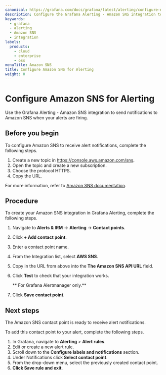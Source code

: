 ```yaml
---
canonical: https://grafana.com/docs/grafana/latest/alerting/configure-notifications/manage-contact-points/integrations/configure-amazon-sns/
description: Configure the Grafana Alerting - Amazon SNS integration to receive alert notifications when your alerts are firing.
keywords:
  - grafana
  - alerting
  - Amazon SNS
  - integration
labels:
  products:
    - cloud
    - enterprise
    - oss
menuTitle: Amazon SNS
title: Configure Amazon SNS for Alerting
weight: 0
---
```


# Configure Amazon SNS for Alerting

Use the Grafana Alerting - Amazon SNS integration to send notifications to Amazon SNS when your alerts are firing.

## Before you begin

To configure Amazon SNS to receive alert notifications, complete the following steps.

1. Create a new topic in https://console.aws.amazon.com/sns.
1. Open the topic and create a new subscription.
1. Choose the protocol HTTPS.
1. Copy the URL.

For more information, refer to [Amazon SNS documentation](https://docs.aws.amazon.com/sns/latest/dg/welcome.html).

## Procedure

To create your Amazon SNS integration in Grafana Alerting, complete the following steps.

1. Navigate to **Alerts & IRM** -> **Alerting** -> **Contact points**.
1. Click **+ Add contact point**.
1. Enter a contact point name.
1. From the Integration list, select **AWS SNS**.
1. Copy in the URL from above into the **The Amazon SNS API URL** field.
1. Click **Test** to check that your integration works.

    ** For Grafana Alertmanager only.**
1. Click **Save contact point**.

## Next steps

The Amazon SNS contact point is ready to receive alert notifications.

To add this contact point to your alert, complete the following steps.

1. In Grafana, navigate to **Alerting** > **Alert rules**.
1. Edit or create a new alert rule.
1. Scroll down to the **Configure labels and notifications** section.
1. Under Notifications click **Select contact point**.
1. From the drop-down menu, select the previously created contact point.
1. **Click Save rule and exit**.
